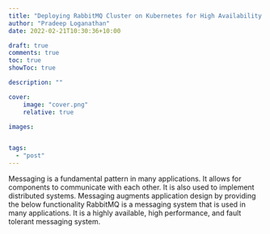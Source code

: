 ```yaml
---
title: "Deploying RabbitMQ Cluster on Kubernetes for High Availability and Disaster Recovery"
author: "Pradeep Loganathan"
date: 2022-02-21T10:30:36+10:00

draft: true
comments: true
toc: true
showToc: true

description: ""

cover:
    image: "cover.png"
    relative: true

images:


tags:
  - "post"
---
```


Messaging is a fundamental pattern in many applications. It allows for components to communicate with each other. It is also used to implement distributed systems. Messaging augments application design by providing the below functionality
RabbitMQ is a messaging system that is used in many applications. It is a highly available, high performance, and fault tolerant messaging system.
